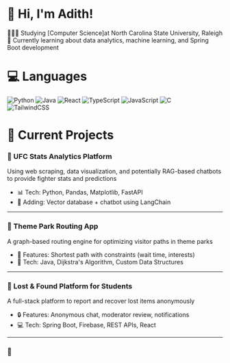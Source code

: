 <!-- Level 3: Add custom code -->

# 👋 Hi, I'm Adith!
👩🏻‍🎓 Studying [Computer Science]at North Carolina State University, Raleigh<br/>
💭 Currently learning about data analytics, machine learning, and Spring Boot development<br/>


# 💻 Languages
<!-- Badges from https://github.com/Ileriayo/markdown-badges -->
![Python](https://img.shields.io/badge/python-3670A0?style=for-the-badge&logo=python&logoColor=ffdd54)
![Java](https://img.shields.io/badge/java-%23ED8B00.svg?style=for-the-badge&logo=openjdk&logoColor=white)
![React](https://img.shields.io/badge/react-%2320232a.svg?style=for-the-badge&logo=react&logoColor=%2361DAFB)
![TypeScript](https://img.shields.io/badge/typescript-%23007ACC.svg?style=for-the-badge&logo=typescript&logoColor=white)
![JavaScript](https://img.shields.io/badge/javascript-%23323330.svg?style=for-the-badge&logo=javascript&logoColor=%23F7DF1E)
![C](https://img.shields.io/badge/c-%2300599C.svg?style=for-the-badge&logo=c&logoColor=white)<br/>
![TailwindCSS](https://img.shields.io/badge/tailwindcss-%2338B2AC.svg?style=for-the-badge&logo=tailwind-css&logoColor=white)

# 🚧 Current Projects

### 🧠 UFC Stats Analytics Platform
Using web scraping, data visualization, and potentially RAG-based chatbots to provide fighter stats and predictions

- 📊 Tech: Python, Pandas, Matplotlib, FastAPI
- 🤖 Adding: Vector database + chatbot using LangChain

---

### 🎢 Theme Park Routing App
A graph-based routing engine for optimizing visitor paths in theme parks

- 📍 Features: Shortest path with constraints (wait time, interests)
- 🔧 Tech: Java, Dijkstra's Algorithm, Custom Data Structures

---

### 🎒 Lost & Found Platform for Students
A full-stack platform to report and recover lost items anonymously

- 🔒 Features: Anonymous chat, moderator review, notifications
- 💻 Tech: Spring Boot, Firebase, REST APIs, React

---

### 🚗

